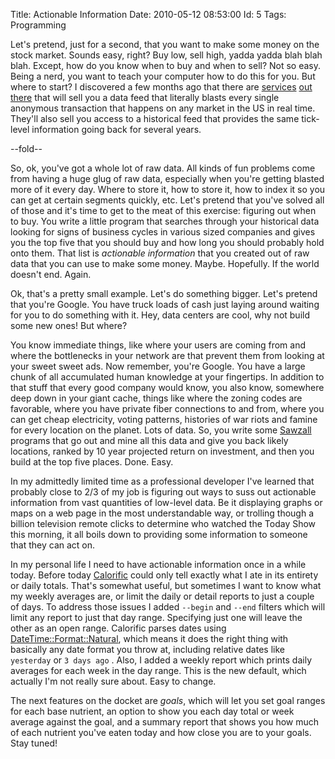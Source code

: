 Title: Actionable Information
Date:  2010-05-12 08:53:00
Id:    5
Tags:  Programming

[1]:         http://www.activfinancial.com/
[2]:         http://www.interactivedata-rts.com/index.shtml
[3]:         http://www.dtniq.com/
[Calorific]: http://github.com/peterkeen/calorific
[Sawzall]:   http://labs.google.com/papers/sawzall.html
[DateTime::Format::Natural]: http://search.cpan.org/~schubiger/DateTime-Format-Natural-0.86/

Let's pretend, just for a second, that you want to make some money on the stock market. Sounds easy, right? Buy low, sell high, yadda yadda blah blah blah. Except, how do you know when to buy and when to sell? Not so easy. Being a nerd, you want to teach your computer how to do this for you. But where to start? I discovered a few months ago that there are [services][1] [out][2] [there][3] that will sell you a data feed that literally blasts every single anonymous transaction that happens on any market in the US in real time. They'll also sell you access to a historical feed that provides the same tick-level information going back for several years.

--fold--

So, ok, you've got a whole lot of raw data. All kinds of fun problems come from having a huge glug of raw data, especially when you're getting blasted more of it every day. Where to store it, how to store it, how to index it so you can get at certain segments quickly, etc. Let's pretend that you've solved all of those and it's time to get to the meat of this exercise: figuring out when to buy. You write a little program that searches through your historical data looking for signs of business cycles in various sized companies and gives you the top five that you should buy and how long you should probably hold onto them. That list is *actionable information* that you created out of raw data that you can use to make some money. Maybe. Hopefully. If the world doesn't end. Again.

Ok, that's a pretty small example. Let's do something bigger. Let's pretend that you're Google. You have truck loads of cash just laying around waiting for you to do something with it. Hey, data centers are cool, why not build some new ones! But where?

You know immediate things, like where your users are coming from and where the bottlenecks in your network are that prevent them from looking at your sweet sweet ads. Now remember, you're Google. You have a large chunk of all accumulated human knowledge at your fingertips. In addition to that stuff that every good company would know, you also know, somewhere deep down in your giant cache, things like where the zoning codes are favorable, where you have private fiber connections to and from, where you can get cheap electricity, voting patterns, histories of war riots and famine for every location on the planet. Lots of data. So, you write some [Sawzall][] programs that go out and mine all this data and give you back likely locations, ranked by 10 year projected return on investment, and then you build at the top five places. Done. Easy.

In my admittedly limited time as a professional developer I've learned that probably close to 2/3 of my job is figuring out ways to suss out actionable information from vast quantities of low-level data. Be it displaying graphs or maps on a web page in the most understandable way, or trolling though a billion television remote clicks to determine who watched the Today Show this morning, it all boils down to providing some information to someone that they can act on.

In my personal life I need to have actionable information once in a while today. Before today [Calorific][] could only tell exactly what I ate in its entirety or daily totals. That's somewhat useful, but sometimes I want to know what my weekly averages are, or limit the daily or detail reports to just a couple of days. To address those issues I added `--begin` and `--end` filters which will limit any report to just that day range. Specifying just one will leave the other as an open range. Calorific parses dates using [DateTime::Format::Natural][], which means it does the right thing with basically any date format you throw at, including relative dates like `yesterday` or `3 days ago` . Also, I added a weekly report which prints daily averages for each week in the day range. This is the new default, which actually I'm not really sure about. Easy to change.

The next features on the docket are *goals*, which will let you set goal ranges for each base nutrient, an option to show you each day total or week average against the goal, and a summary report that shows you how much of each nutrient you've eaten today and how close you are to your goals. Stay tuned!


